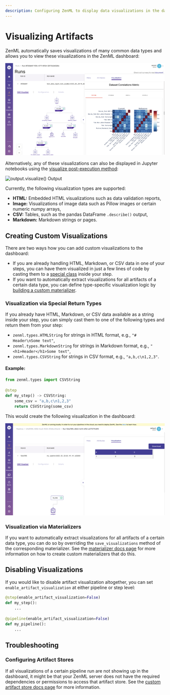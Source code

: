 ```yaml
---
description: Configuring ZenML to display data visualizations in the dashboard.
---
```


# Visualizing Artifacts

ZenML automatically saves visualizations of many common data types and allows 
you to view these visualizations in the ZenML dashboard:

![ZenML Artifact Visualizations](../../.gitbook/assets/artifact_visualization_dashboard.png)

Alternatively, any of these visualizations can also be displayed in Jupyter 
notebooks using the 
[visualize post-execution method](../starter-guide/fetch-runs-after-execution.md#visualizing-artifacts):

![output.visualize() Output](../../.gitbook/assets/artifact\_visualization\_evidently.png)

Currently, the following visualization types are supported:
- **HTML:** Embedded HTML visualizations such as data validation reports,
- **Image:** Visualizations of image data such as Pillow images or certain 
numeric numpy arrays,
- **CSV:** Tables, such as the pandas DataFrame `.describe()` output,
- **Markdown:** Markdown strings or pages.

## Creating Custom Visualizations

There are two ways how you can add custom visualizations to the dashboard:
- If you are already handling HTML, Markdown, or CSV data in one of your
steps, you can have them visualized in just a few lines of code by casting them 
to a [special class](#visualization-via-special-return-types) inside your step.
- If you want to automatically extract visualizations for all artifacts of a
certain data type, you can define type-specific visualization logic by 
[building a custom materializer](#visualization-via-materializers).

### Visualization via Special Return Types
If you already have HTML, Markdown, or CSV data available as a string inside
your step, you can simply cast them to one of the following types and return
them from your step:
- `zenml.types.HTMLString` for strings in HTML format, e.g., 
`"# Header\nSome text"`,
- `zenml.types.MarkdownString` for strings in Markdown format, e.g., 
`"<h1>Header</h1>Some text"`,
- `zenml.types.CSVString` for strings in CSV format, e.g., `"a,b,c\n1,2,3"`.

#### Example:

```python
from zenml.types import CSVString

@step
def my_step() -> CSVString:
    some_csv = "a,b,c\n1,2,3"
    return CSVString(some_csv)
```

This would create the following visualization in the dashboard:

![CSV Visualization Example](../../.gitbook/assets/artifact_visualization_csv.png)

### Visualization via Materializers

If you want to automatically extract visualizations for all artifacts of a
certain data type, you can do so by overriding the `save_visualizations` method 
of the corresponding materializer. See the 
[materializer docs page](./handle-custom-data-types.md#optional-how-to-visualize-the-artifact) 
for more information on how to create custom materializers that do this.

## Disabling Visualizations

If you would like to disable artifact visualization altogether, you can set 
`enable_artifact_visualization` at either pipeline or step level:

```python
@step(enable_artifact_visualization=False)
def my_step():
    ...

@pipeline(enable_artifact_visualization=False)
def my_pipeline():
    ...
```

## Troubleshooting

### Configuring Artifact Stores
If all visualizations of a certain pipeline run are not showing up in the
dashboard, it might be that your ZenML server does not have the required
dependencies or permissions to access that artifact store. See the
[custom artifact store docs page](../component-guide/artifact-stores/custom.md#enabling-artifact-visualizations-with-custom-artifact-stores)
for more information.
